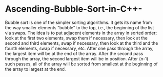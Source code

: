 # Ascending-Bubble-Sort-in-C++-



Bubble sort is one of the simpler sorting algorithms. It gets its name from the way smaller elements “bubble” to the top, i.e., the beginning of the list via swaps. The idea is to put adjacent elements in the array in sorted order; look at the first two elements, swap them if necessary, then look at the second and third elements, swap if necessary, then look at the third and the fourth elements, swap if necessary, etc. After one pass through the array, the largest item will be at the end of the array. After the second pass through the array, the second largest item will be in position. After (n-1) such passes, all of the array will be sorted from smallest at the beginning of the array to largest at the end.
